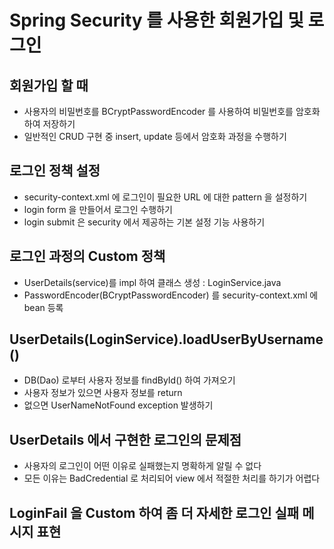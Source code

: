 # Spring Security 를 사용한 회원가입 및 로그인

## 회원가입 할 때
* 사용자의 비밀번호를 BCryptPasswordEncoder 를 사용하여 비밀번호를 암호화 하여 저장하기
* 일반적인 CRUD 구현 중 insert, update 등에서 암호화 과정을 수행하기

## 로그인 정책 설정
* security-context.xml 에 로그인이 필요한 URL 에 대한 pattern 을 설정하기
* login form 을 만들어서 로그인 수행하기
* login submit 은 security 에서 제공하는 기본 설정 기능 사용하기

## 로그인 과정의 Custom 정책
* UserDetails(service)를 impl 하여 클래스 생성 : LoginService.java
* PasswordEncoder(BCryptPasswordEncoder) 를 security-context.xml 에 bean 등록

## UserDetails(LoginService).loadUserByUsername()
* DB(Dao) 로부터 사용자 정보를 findById() 하여 가져오기
* 사용자 정보가 있으면 사용자 정보를 return
* 없으면 UserNameNotFound exception 발생하기

## UserDetails 에서 구현한 로그인의 문제점
* 사용자의 로그인이 어떤 이유로 실패했는지 명확하게 알릴 수 없다
* 모든 이유는 BadCredential 로 처리되어 view 에서 적절한 처리를 하기가 어렵다

## LoginFail 을 Custom 하여 좀 더 자세한 로그인 실패 메시지 표현